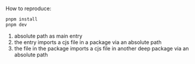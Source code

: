 How to reproduce:

```bash
pnpm install
pnpm dev
```

1. absolute path as main entry
2. the entry imports a cjs file in a package via an absolute path
3. the file in the package imports a cjs file in another deep package via an absolute path
